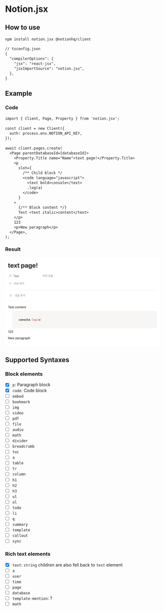 # Notion.jsx

## How to use

```sh
npm install notion.jsx @notionhq/client
```

```jsonc
// tsconfig.json
{
  "compilerOptions": {
    "jsx": "react-jsx",
    "jsxImportSource": "notion.jsx",
  },
}
```

## Example

### Code

```tsx
import { Client, Page, Property } from 'notion.jsx';

const client = new Client({
  auth: process.env.NOTION_API_KEY,
});

await client.pages.create(
  <Page parentDatabaseId={databaseId}>
    <Property.Title name="Name">text page!</Property.Title>
    <p
      slot={
        /** Child block */
        <code language="javascript">
          <text bold>console</text>
          .log(a)
        </code>
      }
    >
      {/** Block content */}
      Test <text italic>content</text>
    </p>
    123
    <p>New paragraph</p>
  </Page>,
);
```

### Result

![Result page](./assets/example-screenshot.png)

## Supported Syntaxes

### Block elements

- [x] `p`: Paragraph block
- [x] `code`: Code block
- [ ] `embed`
- [ ] `bookmark`
- [ ] `img`
- [ ] `video`
- [ ] `pdf`
- [ ] `file`
- [ ] `audio`
- [ ] `math`
- [ ] `divider`
- [ ] `breadcrumb`
- [ ] `toc`
- [ ] `a`
- [ ] `table`
- [ ] `tr`
- [ ] `column`
- [ ] `h1`
- [ ] `h2`
- [ ] `h3`
- [ ] `ul`
- [ ] `ol`
- [ ] `todo`
- [ ] `li`
- [ ] `q`
- [ ] `summary`
- [ ] `template`
- [ ] `callout`
- [ ] `sync`

### Rich text elements

- [x] `text`: `string` children are also fell back to `text` element
- [ ] `a`
- [ ] `user`
- [ ] `time`
- [ ] `page`
- [ ] `database`
- [ ] `template-mention`: ?
- [ ] `math`
